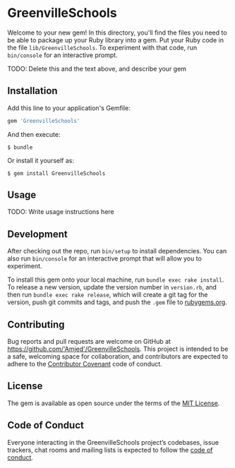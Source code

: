 # GreenvilleSchools

Welcome to your new gem! In this directory, you'll find the files you need to be able to package up your Ruby library into a gem. Put your Ruby code in the file `lib/GreenvilleSchools`. To experiment with that code, run `bin/console` for an interactive prompt.

TODO: Delete this and the text above, and describe your gem

## Installation

Add this line to your application's Gemfile:

```ruby
gem 'GreenvilleSchools'
```

And then execute:

    $ bundle

Or install it yourself as:

    $ gem install GreenvilleSchools

## Usage

TODO: Write usage instructions here

## Development

After checking out the repo, run `bin/setup` to install dependencies. You can also run `bin/console` for an interactive prompt that will allow you to experiment.

To install this gem onto your local machine, run `bundle exec rake install`. To release a new version, update the version number in `version.rb`, and then run `bundle exec rake release`, which will create a git tag for the version, push git commits and tags, and push the `.gem` file to [rubygems.org](https://rubygems.org).

## Contributing

Bug reports and pull requests are welcome on GitHub at https://github.com/'Amjed'/GreenvilleSchools. This project is intended to be a safe, welcoming space for collaboration, and contributors are expected to adhere to the [Contributor Covenant](http://contributor-covenant.org) code of conduct.

## License

The gem is available as open source under the terms of the [MIT License](https://opensource.org/licenses/MIT).

## Code of Conduct

Everyone interacting in the GreenvilleSchools project’s codebases, issue trackers, chat rooms and mailing lists is expected to follow the [code of conduct](https://github.com/'Amjed'/GreenvilleSchools/blob/master/CODE_OF_CONDUCT.md).
